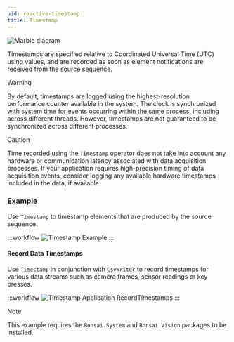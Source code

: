 ```yaml
---
uid: reactive-timestamp
title: Timestamp
---
```


![Marble diagram](~/images/reactive-timestamp.svg)

Timestamps are specified relative to Coordinated Universal Time (UTC) using <xref href="System.DateTimeOffset"/> values, and are recorded as soon as element notifications are received from the source sequence.

> [!Warning]
> By default, timestamps are logged using the highest-resolution performance counter available in the system. The clock is synchronized with system time for events occurring within the same process, including across different threads. However, timestamps are not guaranteed to be synchronized across different processes.

> [!Caution]
> Time recorded using the `Timestamp` operator does not take into account any hardware or communication latency associated with data acquisition processes. If your application requires high-precision timing of data acquisition events, consider logging any available hardware timestamps included in the data, if available.

### Example

Use `Timestamp` to timestamp elements that are produced by the source sequence.

:::workflow
![Timestamp Example](../workflows/reactive-timestamp-example.bonsai)
:::

#### Record Data Timestamps

Use `Timestamp` in conjunction with [`CsvWriter`](xref:Bonsai.IO.CsvWriter) to record timestamps for various data streams such as camera frames, sensor readings or key presses.

:::workflow
![Timestamp Application RecordTimestamps](../workflows/reactive-timestamp-application-recordtimestamps.bonsai)
:::

> [!NOTE]
> This example requires the `Bonsai.System` and `Bonsai.Vision` packages to be installed.